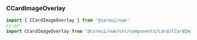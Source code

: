 ### CCardImageOverlay

```jsx
import { CCardImageOverlay } from '@coreui/vue'
// or
import CCardImageOverlay from '@coreui/vue/src/components/card/CCardImageOverlay'
```
